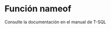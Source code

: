 ﻿---
FunctionName: "nameof"
FunctionType: "Crono"
Autogenerated: true
---

# Función  nameof

Consulte la documentación en el manual de T-SQL
